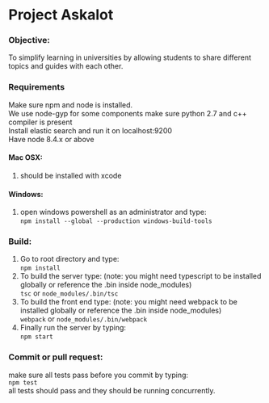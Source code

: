 # Project Askalot

### Objective:
To simplify learning in universities by allowing students to share different topics and guides with each other.

### Requirements
Make sure npm and node is installed.\
We use node-gyp for some components make sure python 2.7 and c++ compiler is present\
Install elastic search and run it on localhost:9200 \
Have node 8.4.x or above
#### Mac OSX:
1. should be installed with xcode

#### Windows:
1. open windows powershell as an administrator and type:\
`npm install --global --production windows-build-tools`
   
### Build:

1. Go to root directory and type:\
`npm install`
1. To build the server type: (note: you might need typescript to be installed globally or reference the .bin inside node_modules)\
`tsc` or `node_modules/.bin/tsc`
1. To build the front end type: (note: you might need webpack to be installed globally or reference the .bin inside node_modules)\
`webpack` or `node_modules/.bin/webpack`
1. Finally run the server by typing:\
`npm start`
### Commit or pull request:
make sure all tests pass before you commit by typing: \
`npm test`\
all tests should pass and they should be running concurrently. 


